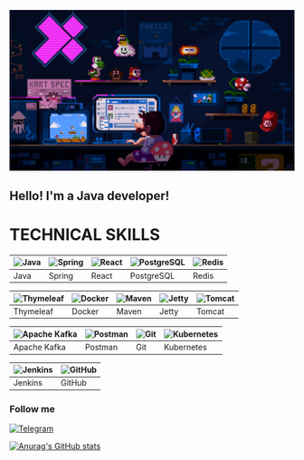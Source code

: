 ![Header](https://github.com/mynameisSergey/mynameisSergey/blob/main/assets/%D0%9C%D0%B0%D1%80%D0%B8%D0%BE.gif) 

## Hello! I'm a Java developer!
# TECHNICAL SKILLS

|![Java](https://cdn.jsdelivr.net/gh/devicons/devicon/icons/java/java-original.svg) |![Spring](https://cdn.jsdelivr.net/gh/devicons/devicon/icons/spring/spring-original.svg) |![React](https://cdn.jsdelivr.net/gh/devicons/devicon/icons/react/react-original.svg) |![PostgreSQL](https://cdn.jsdelivr.net/gh/devicons/devicon/icons/postgresql/postgresql-original.svg) |![Redis](https://cdn.jsdelivr.net/gh/devicons/devicon/icons/redis/redis-original.svg) |
|---|---|---|---|---|
| Java | Spring | React | PostgreSQL | Redis |

|![Thymeleaf](https://cdn.jsdelivr.net/gh/devicons/devicon/icons/thymeleaf/thymeleaf-original.svg) |![Docker](https://cdn.jsdelivr.net/gh/devicons/devicon/icons/docker/docker-original.svg) |![Maven](https://cdn.jsdelivr.net/gh/devicons/devicon/icons/maven/maven-original.svg) |![Jetty](https://cdn.iconscout.com/icon/free/png-256/jetty-282138.png) |![Tomcat](https://cdn.jsdelivr.net/gh/devicons/devicon/icons/tomcat/tomcat-original.svg) |
|---|---|---|---|---|
| Thymeleaf | Docker | Maven | Jetty | Tomcat |

|![Apache Kafka](https://cdn.jsdelivr.net/gh/devicons/devicon/icons/apachekafka/apachekafka-original.svg) |![Postman](https://cdn.jsdelivr.net/gh/devicons/devicon/icons/postman/postman-original.svg) |![Git](https://cdn.jsdelivr.net/gh/devicons/devicon/icons/git/git-original.svg) |![Kubernetes](https://cdn.jsdelivr.net/gh/devicons/devicon/icons/kubernetes/kubernetes-plain.svg) |
|---|---|---|---|
| Apache Kafka | Postman | Git | Kubernetes |

|![Jenkins](https://cdn.jsdelivr.net/gh/devicons/devicon/icons/jenkins/jenkins-original.svg) |![GitHub](https://cdn.jsdelivr.net/gh/devicons/devicon/icons/github/github-original.svg) |
|---|---|
| Jenkins | GitHub |


### Follow me
[![Telegram](https://img.shields.io/badge/-Telegram-blue?style=for-the-badge&logo=Telegram)](https://t.me/YAKSS9)  



[![Anurag's GitHub stats](https://github-readme-stats.vercel.app/api?username=mynameisSergey&hide=stars,contribs&show_icons=true&theme=radical)](https://github.com/anuraghazra/github-readme-stats)  


